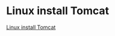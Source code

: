 # Linux install Tomcat
[Linux install Tomcat](https://aiwithcloud.com/2022/09/15/linux_install_tomcat/)